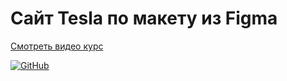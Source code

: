 # Сайт Tesla по макету из Figma

[Смотреть видео курс](https://www.youtube.com/playlist?list=PLuY6eeDuleIMhg69FDlaLjzDermknWbaB)  

[![GitHub](https://img.shields.io/badge/-Мой_GitHub-333?style=for-the-badge&logo=GitHub&logoColor=fff)](https://github.com/morphIsmail)